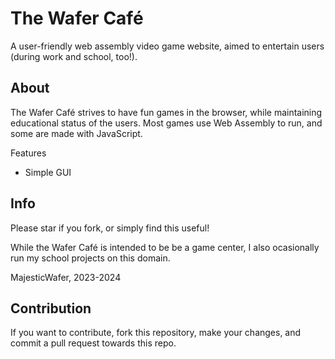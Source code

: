 # The Wafer Café

A user-friendly web assembly video game website, aimed to entertain users (during work and school, too!).

## About

The Wafer Café strives to have fun games in the browser, while maintaining educational status of the users. Most games use Web Assembly to run, and some are made with JavaScript.

Features
- Simple GUI

## Info

Please star if you fork, or simply find this useful!

While the Wafer Café is intended to be be a game center, I also ocasionally run my school projects on this domain.

MajesticWafer, 2023-2024

## Contribution

If you want to contribute, fork this repository, make your changes, and commit a pull request towards this repo.
